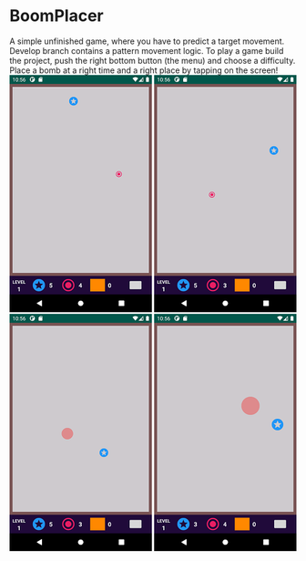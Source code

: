 # BoomPlacer
A simple unfinished game, where you have to predict a target movement. Develop branch contains a pattern movement logic.
To play a game build the project, push the right bottom button (the menu) and choose a difficulty. Place a bomb at a right time and a right place by tapping on the screen!
![Screenshot 1](/images/Screenshot_1607122590.png)
![Screenshot 1](/images/Screenshot_1607122594.png)
![Screenshot 1](/images/Screenshot_1607122595.png)
![Screenshot 1](/images/Screenshot_1607122600.png)
